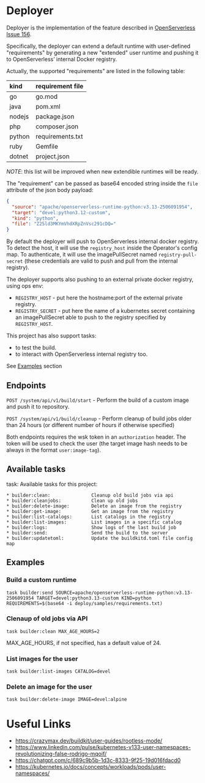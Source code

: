 <!--
  ~ Licensed to the Apache Software Foundation (ASF) under one
  ~ or more contributor license agreements.  See the NOTICE file
  ~ distributed with this work for additional information
  ~ regarding copyright ownership.  The ASF licenses this file
  ~ to you under the Apache License, Version 2.0 (the
  ~ "License"); you may not use this file except in compliance
  ~ with the License.  You may obtain a copy of the License at
  ~
  ~   http://www.apache.org/licenses/LICENSE-2.0
  ~
  ~ Unless required by applicable law or agreed to in writing,
  ~ software distributed under the License is distributed on an
  ~ "AS IS" BASIS, WITHOUT WARRANTIES OR CONDITIONS OF ANY
  ~ KIND, either express or implied.  See the License for the
  ~ specific language governing permissions and limitations
  ~ under the License.
  ~
-->
# Deployer

Deployer is the implementation of the feature described 
in [OpenServerless Issue 156](https://github.com/apache/openserverless/issues/156).

Specifically, the deployer can extend a default runtime with user-defined 
"requirements" by generating a new "extended" user runtime and pushing it to 
OpenServerless’ internal Docker registry.

Actually, the supported "requirements" are listed in the following table:

|  kind  | requirement file |
|:-------|:-----------------|
| go     | go.mod           |
| java   | pom.xml          |
| nodejs | package.json     |
| php    | composer.json    |
| python | requirements.txt |
| ruby   | Gemfile          |
| dotnet | project.json     |

*NOTE*: this list will be improved when new extendible runtimes will be ready.

The "requirement" can be passed as base64 encoded string inside the `file` attribute
of the json body payload:

```json
{
  "source": "apache/openserverless-runtime-python:v3.13-2506091954", 
  "target": "devel:python3.12-custom", 
  "kind": "python", 
  "file": "Z25ld3MKYmVhdXRpZnVsc291cDQ="
}
```

By default the deployer will push to OpenServerless internal docker registry.
To detect the host, it will use the `registry_host` inside the Operator's config 
map.
To authenticate, it will use the imagePullSecret named `registry-pull-secret` 
(these credentials are valid to push and pull from the internal registry).

The deployer supports also pushing to an external private docker registry, using 
ops env:

- `REGISTRY_HOST` - put here the hostname:port of the external private registry.
- `REGISTRY_SECRET` - put here the name of a kubernetes secret containing an 
imagePullSecret able to push to the registry specified by `REGISTRY_HOST`.

This project has also support tasks:

- to test the build.
- to interact with OpenServerless internal registry too.

See [Examples](#examples) section

## Endpoints

`POST /system/api/v1/build/start` - Perform the build of a custom image and push it to repository.

`POST /system/api/v1/build/cleanup` - Perform cleanup of build jobs older than 24 hours (or different number of hours if otherwise specified)

Both endpoints requires the wsk token in an `authorization` header.
The token will be used to check the user (the target image hash needs to be 
always in the format `user:image-tag`).

## Available tasks

task: Available tasks for this project:

```
* builder:clean:               Cleanup old build jobs via api
* builder:cleanjobs:           Clean up old jobs
* builder:delete-image:        Delete an image from the registry
* builder:get-image:           Get an image from the registry
* builder:list-catalogs:       List catalogs in the registry
* builder:list-images:         List images in a specific catalog
* builder:logs:                Show logs of the last build job
* builder:send:                Send the build to the server
* builder:updatetoml:          Update the buildkitd.toml file config map
```

## Examples

### Build a custom runtime

`task builder:send SOURCE=apache/openserverless-runtime-python:v3.13-2506091954 TARGET=devel:python3.13-custom KIND=python REQUIREMENTS=$(base64 -i deploy/samples/requirements.txt)`

### Clenaup of old jobs via API

`task builder:clean MAX_AGE_HOURS=2`

MAX_AGE_HOURS, if not specified, has a default value of 24.

### List images for the user

`task builder:list-images CATALOG=devel`

### Delete an image for the user

`task builder:delete-image IMAGE=devel:alpine`

# Useful Links

- https://crazymax.dev/buildkit/user-guides/rootless-mode/
- https://www.linkedin.com/pulse/kubernetes-v133-user-namespaces-revolutionizing-false-rodrigo-mqoif/
- https://chatgpt.com/c/689c9b5b-1d3c-8333-9f25-19d016fdacd0
- https://kubernetes.io/docs/concepts/workloads/pods/user-namespaces/
